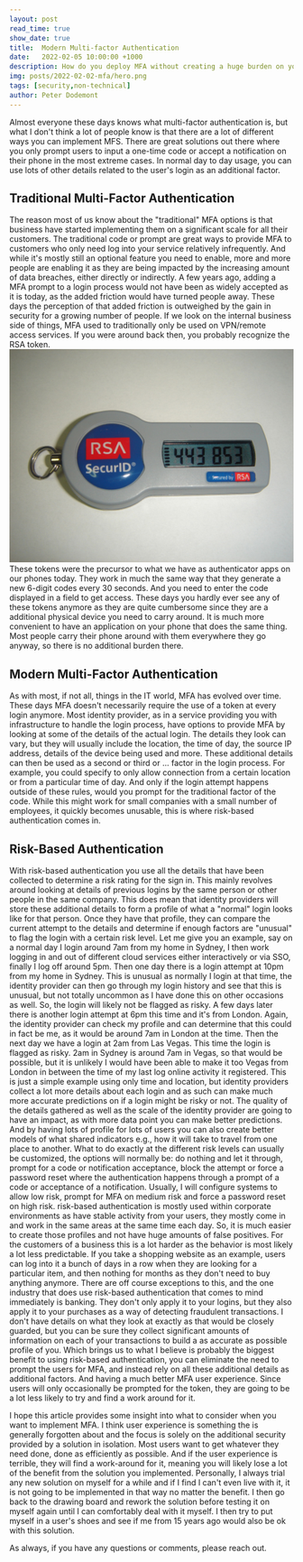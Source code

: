 ```yaml
---
layout: post
read_time: true
show_date: true
title:  Modern Multi-factor Authentication
date:   2022-02-05 10:00:00 +1000
description: How do you deploy MFA without creating a huge burden on your users.
img: posts/2022-02-02-mfa/hero.png
tags: [security,non-technical]
author: Peter Dodemont
---
```

Almost everyone these days knows what multi-factor authentication is, but what I don't think a lot of people know is that there are a lot of different ways you can implement MFS. There are great solutions out there where you only prompt users to input a one-time code or accept a notification on their phone in the most extreme cases. In normal day to day usage, you can use lots of other details related to the user's login as an additional factor.

## Traditional Multi-Factor Authentication
The reason most of us know about the "traditional" MFA options is that business have started implementing them on a significant scale for all their customers. The traditional code or prompt are great ways to provide MFA to customers who only need log into your service relatively infrequently. And while it's mostly still an optional feature you need to enable, more and more people are enabling it as they are being impacted by the increasing amount of data breaches, either directly or indirectly. A few years ago, adding a MFA prompt to a login process would not have been as widely accepted as it is today, as the added friction would have turned people away. These days the perception of that added friction is outweighed by the gain in security for a growing number of people.
If we look on the internal business side of things, MFA used to traditionally only be used on VPN/remote access services. If you were around back then, you probably recognize the RSA token.
![RSA Token](/assets/img/posts/2022-02-02-mfa/rsa.jfif "RSA Token")
These tokens were the precursor to what we have as authenticator apps on our phones today. They work in much the same way that they generate a new 6-digit codes every 30 seconds. And you need to enter the code displayed in a field to get access.
These days you hardly ever see any of these tokens anymore as they are quite cumbersome since they are a additional physical device you need to carry around. It is much more convenient to have an application on your phone that does the same thing. Most people carry their phone around with them everywhere they go anyway, so there is no additional burden there.

## Modern Multi-Factor Authentication
As with most, if not all, things in the IT world, MFA has evolved over time. These days MFA doesn't necessarily require the use of a token at every login anymore. Most identity provider, as in a service providing you with infrastructure to handle the login process, have options to provide MFA by looking at some of the details of the actual login. The details they look can vary, but they will usually include the location, the time of day, the source IP address, details of the device being used and more. These additional details can then be used as a second or third or ... factor in the login process. For example, you could specify to only allow connection from a certain location or from a particular time of day. And only if the login attempt happens outside of these rules, would you prompt for the traditional factor of the code. While this might work for small companies with a small number of employees, it quickly becomes unusable, this is where risk-based authentication comes in.

## Risk-Based Authentication
With risk-based authentication you use all the details that have been collected to determine a risk rating for the sign in. This mainly revolves around looking at details of previous logins by the same person or other people in the same company. This does mean that identity providers will store these additional details to form a profile of what a "normal" login looks like for that person. Once they have that profile, they can compare the current attempt to the details and determine if enough factors are "unusual" to flag the login with a certain risk level.
Let me give you an example, say on a normal day I login around 7am from my home in Sydney, I then work logging in and out of different cloud services either interactively or via SSO, finally I log off around 5pm. Then one day there is a login attempt at 10pm from my home in Sydney. This is unusual as normally I login at that time, the identity provider can then go through my login history and see that this is unusual, but not totally uncommon as I have done this on other occasions as well. So, the login will likely not be flagged as risky. A few days later there is another login attempt at 6pm this time and it's from London. Again, the identity provider can check my profile and can determine that this could in fact be me, as it would be around 7am in London at the time. Then the next day we have a login at 2am from Las Vegas. This time the login is flagged as risky. 2am in Sydney is around 7am in Vegas, so that would be possible, but it is unlikely I would have been able to make it too Vegas from London in between the time of my last log online activity it registered.
This is just a simple example using only time and location, but identity providers collect a lot more details about each login and as such can make much more accurate predictions on if a login might be risky or not. The quality of the details gathered as well as the scale of the identity provider are going to have an impact, as with more data point you can make better predictions. And by having lots of profile for lots of users you can also create better models of what shared indicators e.g., how it will take to travel from one place to another.
What to do exactly at the different risk levels can usually be customized, the options will normally be: do nothing and let it through, prompt for a code or notification acceptance, block the attempt or force a password reset where the authentication happens through a prompt of a code or acceptance of a notification. Usually, I will configure systems to allow low risk, prompt for MFA on medium risk and force a password reset on high risk.
risk-based authentication is mostly used within corporate environments as have stable activity from your users, they mostly come in and work in the same areas at the same time each day. So, it is much easier to create those profiles and not have huge amounts of false positives.
For the customers of a business this is a lot harder as the behavior is most likely a lot less predictable. If you take a shopping website as an example, users can log into it a bunch of days in a row when they are looking for a particular item, and then nothing for months as they don't need to buy anything anymore. There are off course exceptions to this, and the one industry that does use risk-based authentication that comes to mind immediately is banking. They don't only apply it to your logins, but they also apply it to your purchases as a way of detecting fraudulent transactions. I don't have details on what they look at exactly as that would be closely guarded, but you can be sure they collect significant amounts of information on each of your transactions to build a as accurate as possible profile of you.
Which brings us to what I believe is probably the biggest benefit to using risk-based authentication, you can eliminate the need to prompt the users for MFA, and instead rely on all these additional details as additional factors. And having a much better MFA user experience. Since users will only occasionally be prompted for the token, they are going to be a lot less likely to try and find a work around for it.

I hope this article provides some insight into what to consider when you want to implement MFA. I think user experience is something the is generally forgotten about and the focus is solely on the additional security provided by a solution in isolation. Most users want to get whatever they need done, done as efficiently as possible. And if the user experience is terrible, they will find a work-around for it, meaning you will likely lose a lot of the benefit from the solution you implemented.
Personally, I always trial any new solution on myself for a while and if I find I can't even live with it, it is not going to be implemented in that way no matter the benefit. I then go back to the drawing board and rework the solution before testing it on myself again until I can comfortably deal with it myself. I then try to put myself in a user's shoes and see if me from 15 years ago would also be ok with this solution.

As always, if you have any questions or comments, please reach out.